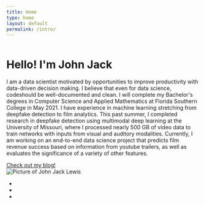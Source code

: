 ```yaml
---
title: Home
type: home
layout: default
permalink: /intro/
---
```

<div class="container">
    <div class="row" id="main-profile">
        <div class="one-half column" id="type">
            <h1 id="hello">Hello! I'm John Jack</h1>
            <p id="intro">I am a data scientist motivated by opportunities to improve productivity with data-driven decision making. I believe that even for data science, codeshould be well-documented and clean. I will complete my Bachelor's degrees in Computer Science and Applied Mathematics at Florida Southern College in May 2021. I have experience in machine learning stretching from deepfake detection to film analytics. This past summer, I completed research in deepfake detection using multimodal deep learning at the University of Missouri, where I processed nearly 500 GB of video data to train networks with inputs from visual and auditory modalities.  Currently, I am working on an end-to-end data science project that predicts film revenue success based on information from youtube trailers, as well as evaluates the significance of a variety of other features.</p>
            <a href='{{ "/blog.html" | relative_url }}' class="button">Check out my blog!</a>
        </div>
        <div class="one-half column">
            <div id="john-jack-profile">
                <img id="john-jack-img" alt="Picture of John Jack Lewis" src="{{site.baseurl}}/assets/images/john-jack.png">
            </div>
            <div id="social">
                <ul>
                    <li><a href="https://www.linkedin.com/in/johnjacklewis/"><i class="fab fa-linkedin fa-lg"></i></a>
                    </li>
                    <li><a href="https://www.github.com/jklewis99/"><i class="fab fa-github fa-lg"></i></a></li>
                    <li><a href="https://youtu.be/BitpKY6JBSw"><i class="fab fa-youtube fa-lg"></i></a></li>
                    <!-- link to conference publication when done -->
                    <!-- <li><a href="https://www.youtube.com/channel/UCQUhcQuvPkmeAtqyz4AHILQ?view_as=subscriber"><i class="fab fa-youtube"></i></a></li> -->
                </ul>
            </div>
        </div>
    </div>
</div>
